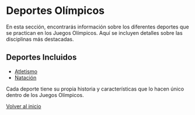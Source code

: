 # Deportes Olímpicos

En esta sección, encontrarás información sobre los diferentes deportes que se practican en los Juegos Olímpicos. Aquí se incluyen detalles sobre las disciplinas más destacadas.

## Deportes Incluidos

- [Atletismo](Atletismo.md)
- [Natación](Natación.md)

Cada deporte tiene su propia historia y características que lo hacen único dentro de los Juegos Olímpicos.

[Volver al inicio](../README.md)
